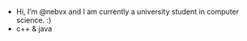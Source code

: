 - Hi, I’m @nebvx and I am currently a university student in computer science. :) 
- c++ & java


<!---
nebvx/nebvx is a ✨ special ✨ repository because its `README.md` (this file) appears on your GitHub profile.
You can click the Preview link to take a look at your changes.
--->

